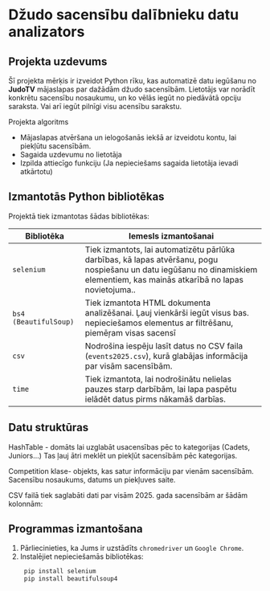 # Džudo sacensību dalībnieku datu analizators

## Projekta uzdevums

Šī projekta mērķis ir izveidot Python rīku, kas automatizē datu iegūšanu no **JudoTV** mājaslapas par dažādām  džudo sacensībām. Lietotājs var norādīt konkrētu sacensību nosaukumu, un ko vēlās iegūt no piedāvātā opciju saraksta. Vai arī iegūt pilnīgi visu acensību sarakstu.


Projekta algoritms
- Mājaslapas atvēršana un ielogošanās iekšā ar izveidotu kontu, lai piekļūtu sacensībām.
- Sagaida uzdevumu no lietotāja
- Izpilda attiecīgo funkciju (Ja nepieciešams sagaida lietotāja ievadi atkārtotu)

## Izmantotās Python bibliotēkas

Projektā tiek izmantotas šādas bibliotēkas:

| Bibliotēka       | Iemesls izmantošanai |
|------------------|----------------------|
| `selenium`       | Tiek izmantots, lai automatizētu pārlūka darbības, kā lapas atvēršanu, pogu nospiešanu un datu iegūšanu no dinamiskiem elementiem, kas mainās atkarībā no lapas novietojuma.. |
| `bs4 (BeautifulSoup)` | Tiek izmantota HTML dokumenta analizēšanai. Ļauj vienkārši iegūt visus bas. nepieciešamos elementus ar filtrēšanu, piemēŗam visas sacensī|
| `csv`            | Nodrošina iespēju lasīt datus no CSV faila (`events2025.csv`), kurā glabājas informācija par visām sacensībām. |
| `time`           | Tiek izmantota, lai nodrošinātu nelielas pauzes starp darbībām, lai lapa paspētu ielādēt datus pirms nākamāš darbīas. |

## Datu struktūras

HashTable - domāts lai uzglabāt usacensības pēc to kategorijas (Cadets, Juniors...) Tas ļauj ātri meklēt un piekļūt sacensībām pēc kategorijas.

Competition klase- objekts, kas satur informāciju par vienām sacensībām. Sacensību nosaukums, datums un piekļuves saite.

CSV failā tiek saglabāti dati par visām 2025. gada sacensībām ar šādām kolonnām:

## Programmas izmantošana

1. Pārliecinieties, ka Jums ir uzstādīts `chromedriver` un `Google Chrome`.
2. Instalējiet nepieciešamās bibliotēkas:
   ```bash
    pip install selenium 
    pip install beautifulsoup4

